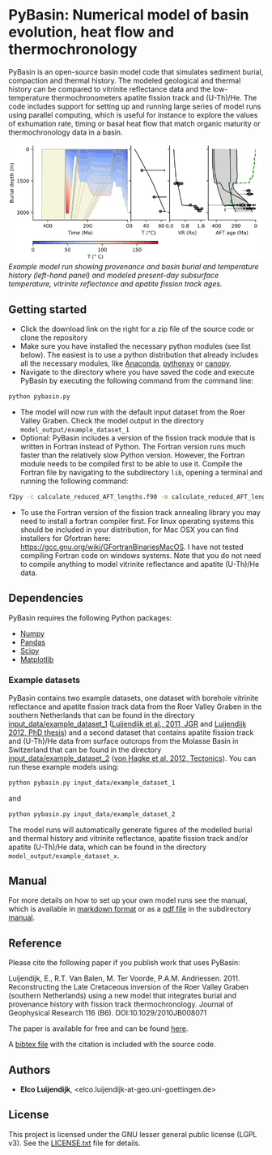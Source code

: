# PyBasin: Numerical model of basin evolution, heat flow and thermochronology

PyBasin is an open-source basin model code that simulates sediment burial, compaction and thermal history. The modeled geological and thermal history can be compared to vitrinite reflectance data and the low-temperature thermochronometers apatite fission track and (U-Th)/He. The code includes support for setting up and running large series of model runs using parallel computing, which is useful for instance to explore the values of exhumation rate, timing or basal heat flow that match organic maturity or thermochronology data in a basin. 

![Example model run showing burial and temperature history (left-hand panel) and modeled present-day subsurface temperature, vitrinite reflectance and apatite fission track ages.](manual/fig/model_example_1_simple_smaller.png)
*Example model run showing provenance and basin burial and temperature history (left-hand panel) and modeled present-day subsurface temperature, vitrinite reflectance and apatite fission track ages.*


## Getting started

* Click the download link on the right for a zip file of the source code or clone the repository
* Make sure you have installed the necessary python modules (see list below). The easiest is to use a python distribution that already includes all the necessary modules, like [Anaconda](https://www.continuum.io/downloads), [pythonxy](https://code.google.com/p/pythonxy/) or [canopy](https://www.enthought.com/products/canopy/).
* Navigate to the directory where you have saved the code and execute PyBasin by executing the following command from the command line:

````sh
python pybasin.py
````
	

* The model will now run with the default input dataset from the Roer Valley Graben. Check the model output in the directory ``model_output/example_dataset_1``
* Optional: PyBasin includes a version of the fission track module that is written in Fortran instead of Python. The Fortran version runs much faster than the relatively slow Python version. However, the Fortran module needs to be compiled first to be able to use it. Compile the Fortran file by navigating to the subdirectory ``lib``, opening a terminal and running the following command:

````sh
f2py -c calculate_reduced_AFT_lengths.f90 -m calculate_reduced_AFT_lengths
````
	

* To use the Fortran version of the fission track annealing library you may need to install a fortran compiler first. For linux operating systems this should be included in your distribution, for Mac OSX you can find installers for Gfortran here: https://gcc.gnu.org/wiki/GFortranBinariesMacOS. I have not tested compiling Fortran code on windows systems. Note that you do not need to compile anything to model vitrinite reflectance and apatite (U-Th)/He data.


## Dependencies

PyBasin requires the following Python packages:

- [Numpy](http://www.numpy.org/)
- [Pandas](https://pandas.pydata.org/)
- [Scipy](https://www.scipy.org/)
- [Matplotlib](https://matplotlib.org/)


### Example datasets

PyBasin contains two example datasets, one dataset with borehole vitrinite reflectance and apatite fission track data from the Roer Valley Graben in the southern Netherlands that can be found in the directory [input_data/example_dataset_1](input_data/example_dataset_1) ([Luijendijk et al., 2011, JGR](https://agupubs.onlinelibrary.wiley.com/doi/10.1029/2010JB008071) and [Luijendijk 2012, PhD thesis](http://hdl.handle.net/1871/35433)) and a second dataset that contains apatite fission track and (U-Th)/He data from surface outcrops from the Molasse Basin in Switzerland that can be found in the directory [input_data/example_dataset_2](input_data/example_dataset_2) ([von Hagke et al. 2012, Tectonics](http://doi.wiley.com/10.1029/2011TC003078)). You can run these example models using:

````sh
python pybasin.py input_data/example_dataset_1
````
and
````sh
python pybasin.py input_data/example_dataset_2
````

The model runs will automatically generate figures of the modelled burial and thermal history and vitrinite reflectance, apatite fission track and/or apatite (U-Th)/He data, which can be found in the directory ``model_output/example_dataset_x``.



## Manual

For more details on how to set up your own model runs see the manual, which is available in [markdown format](manual/PyBasin_manual.md) or as a [pdf file](PyBasin_manual.pdf) in the subdirectory [manual](manual). 


## Reference

Please cite the following paper if you publish work that uses PyBasin:

Luijendijk, E., R.T. Van Balen, M. Ter Voorde, P.A.M. Andriessen. 2011. Reconstructing the Late Cretaceous inversion of the Roer Valley Graben (southern Netherlands) using a new model that integrates burial and provenance history with fission track thermochronology. Journal of Geophysical Research 116 (B6). DOI:10.1029/2010JB008071 

The paper is available for free and can be found [here](https://agupubs.onlinelibrary.wiley.com/doi/full/10.1029/2010JB008071).

A [bibtex file](references/10.1029%2F2010JB008071.bib) with the citation is included with the source code. 



## Authors
* **Elco Luijendijk**, <elco.luijendijk-at-geo.uni-goettingen.de>

## License
This project is licensed under the GNU lesser general public license (LGPL v3). See the [LICENSE.txt](LICENSE.txt) file for details.
